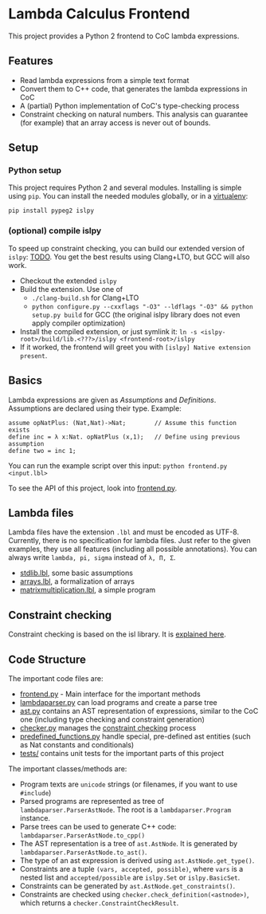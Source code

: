 Lambda Calculus Frontend
========================

This project provides a Python 2 frontend to CoC lambda expressions. 

Features
--------
- Read lambda expressions from a simple text format
- Convert them to C++ code, that generates the lambda expressions in CoC
- A (partial) Python implementation of CoC's type-checking process
- Constraint checking on natural numbers. 
This analysis can guarantee (for example) that an array access is never out of bounds.


Setup
-----
### Python setup
This project requires Python 2 and several modules. Installing is simple using `pip`. 
You can install the needed modules globally, or in a [virtualenv](http://docs.python-guide.org/en/latest/dev/virtualenvs/):
```
pip install pypeg2 islpy
```

### (optional) compile islpy
To speed up constraint checking, you can build our extended version of `islpy`: [TODO](TODO). 
You get the best results using Clang+LTO, but GCC will also work. 

- Checkout the extended `islpy`
- Build the extension. Use one of
  - `./clang-build.sh` for Clang+LTO
  - `python configure.py --cxxflags "-O3" --ldflags "-O3" && python setup.py build` for GCC (the original islpy library does not even apply compiler optimization)
- Install the compiled extension, or just symlink it: `ln -s <islpy-root>/build/lib.<???>/islpy <frontend-root>/islpy`
- If it worked, the frontend will greet you with `[islpy] Native extension present`. 


Basics
------
Lambda expressions are given as _Assumptions_ and _Definitions_. 
Assumptions are declared using their type. Example:

```
assume opNatPlus: (Nat,Nat)->Nat;        // Assume this function exists
define inc = λ x:Nat. opNatPlus (x,1);   // Define using previous assumption
define two = inc 1;
```

You can run the example script over this input:
`python frontend.py <input.lbl>`

To see the API of this project, look into [frontend.py](frontend.py). 


Lambda files
------------
Lambda files have the extension `.lbl` and must be encoded as UTF-8. 
Currently, there is no specification for lambda files. 
Just refer to the given examples, they use all features (including all possible annotations).
You can always write `lambda, pi, sigma` instead of `λ, Π, Σ`.
 
- [stdlib.lbl](programs/stdlib.lbl),  some basic assumptions
- [arrays.lbl](programs/arrays.lbl),  a formalization of arrays
- [matrixmultiplication.lbl](programs/matrixmultiplication.lbl),  a simple program


Constraint checking
-------------------
Constraint checking is based on the isl library. It is [explained here](constraint_checking.md).



Code Structure
--------------
The important code files are:

- [frontend.py](frontend.py) - Main interface for the important methods
- [lambdaparser.py](lambdaparser.py) can load programs and create a parse tree
- [ast.py](ast.py) contains an AST representation of expressions, similar to the CoC one (including type checking and constraint generation)
- [checker.py](checker.py) manages the [constraint checking](constraint_checking.md) process
- [predefined_functions.py](predefined_functions.py) handle special, pre-defined ast entities (such as Nat constants and conditionals)
- [tests/](tests/) contains unit tests for the important parts of this project

The important classes/methods are:
 
- Program texts are `unicode` strings (or filenames, if you want to use `#include`)
- Parsed programs are represented as tree of `lambdaparser.ParserAstNode`. The root is a `lambdaparser.Program` instance.
- Parse trees can be used to generate C++ code: `lambdaparser.ParserAstNode.to_cpp()`
- The AST representation is a tree of `ast.AstNode`. It is generated by `lambdaparser.ParserAstNode.to_ast()`.
- The type of an ast expression is derived using `ast.AstNode.get_type()`. 
- Constraints are a tuple `(vars, accepted, possible)`, where `vars` is a nested list and `accepted/possible` are `islpy.Set` or `islpy.BasicSet`.
- Constraints can be generated by `ast.AstNode.get_constraints()`.
- Constraints are checked using `checker.check_definition(<astnode>)`, which returns a `checker.ConstraintCheckResult`.

